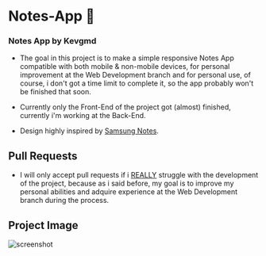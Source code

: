 # Notes-App 📝
### Notes App by Kevgmd

- The goal in this project is to make a simple responsive Notes App compatible with both mobile & non-mobile devices, for personal improvement at the Web Development branch and for personal use, of course, i don't got a time limit to complete it, so the app probably won't be finished that soon.

- Currently only the Front-End of the project got (almost) finished, currently i'm working at the Back-End.

- Design highly inspired by [Samsung Notes](https://play.google.com/store/apps/details?id=com.samsung.android.app.notes).

## Pull Requests
- I will only accept pull requests if i <ins>REALLY</ins> struggle with the development of the project, because as i said before, my goal is to improve my personal abilities and adquire experience at the Web Development branch during the process.

## Project Image
![screenshot](https://github.com/Kevgmd/Notes-App/assets/140569159/0710d6e5-fbff-4880-86c4-a86c6838a457)
